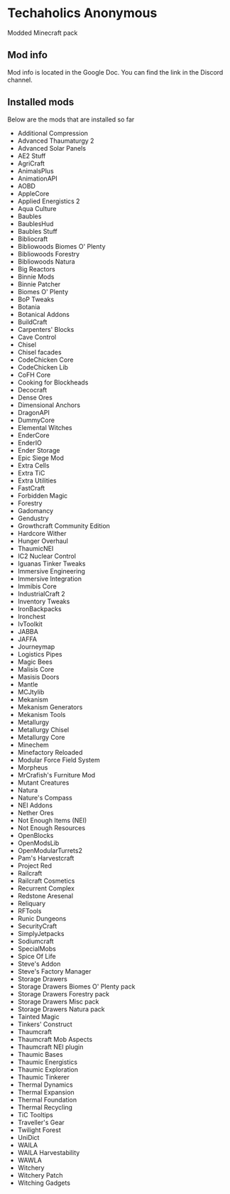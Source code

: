 # Techaholics Anonymous
Modded Minecraft pack

Mod info
------
Mod info is located in the Google Doc. You can find the link in the Discord channel.

Installed mods
--------------
Below are the mods that are installed so far

- Additional Compression
- Advanced Thaumaturgy 2
- Advanced Solar Panels
- AE2 Stuff
- AgriCraft
- AnimalsPlus
- AnimationAPI
- AOBD
- AppleCore
- Applied Energistics 2
- Aqua Culture
- Baubles
- BaublesHud
- Baubles Stuff
- Bibliocraft
- Bibliowoods Biomes O' Plenty
- Bibliowoods Forestry
- Bibliowoods Natura
- Big Reactors
- Binnie Mods
- Binnie Patcher
- Biomes O' Plenty
- BoP Tweaks
- Botania
- Botanical Addons
- BuildCraft
- Carpenters' Blocks
- Cave Control
- Chisel
- Chisel facades
- CodeChicken Core
- CodeChicken Lib
- CoFH Core
- Cooking for Blockheads
- Decocraft
- Dense Ores
- Dimensional Anchors
- DragonAPI
- DummyCore
- Elemental Witches
- EnderCore
- EnderIO
- Ender Storage
- Epic Siege Mod
- Extra Cells
- Extra TiC
- Extra Utilities
- FastCraft
- Forbidden Magic
- Forestry
- Gadomancy
- Gendustry
- Growthcraft Community Edition
- Hardcore Wither
- Hunger Overhaul
- ThaumicNEI
- IC2 Nuclear Control
- Iguanas Tinker Tweaks
- Immersive Engineering
- Immersive Integration
- Immibis Core
- IndustrialCraft 2
- Inventory Tweaks
- IronBackpacks
- Ironchest
- IvToolkit
- JABBA
- JAFFA
- Journeymap
- Logistics Pipes
- Magic Bees
- Malisis Core
- Masisis Doors
- Mantle
- MCJtylib
- Mekanism
- Mekanism Generators
- Mekanism Tools
- Metallurgy
- Metallurgy Chisel
- Metallurgy Core
- Minechem
- Minefactory Reloaded
- Modular Force Field System
- Morpheus
- MrCrafish's Furniture Mod
- Mutant Creatures
- Natura
- Nature's Compass
- NEI Addons
- Nether Ores
- Not Enough Items (NEI)
- Not Enough Resources
- OpenBlocks
- OpenModsLib
- OpenModularTurrets2
- Pam's Harvestcraft
- Project Red
- Railcraft
- Railcraft Cosmetics
- Recurrent Complex
- Redstone Aresenal
- Reliquary
- RFTools
- Runic Dungeons
- SecurityCraft
- SimplyJetpacks
- Sodiumcraft
- SpecialMobs
- Spice Of Life
- Steve's Addon
- Steve's Factory Manager
- Storage Drawers
- Storage Drawers Biomes O' Plenty pack
- Storage Drawers Forestry pack
- Storage Drawers Misc pack
- Storage Drawers Natura pack
- Tainted Magic
- Tinkers' Construct
- Thaumcraft
- Thaumcraft Mob Aspects
- Thaumcraft NEI plugin
- Thaumic Bases
- Thaumic Energistics
- Thaumic Exploration
- Thaumic Tinkerer
- Thermal Dynamics
- Thermal Expansion
- Thermal Foundation
- Thermal Recycling
- TiC Tooltips
- Traveller's Gear
- Twilight Forest
- UniDict
- WAILA
- WAILA Harvestability
- WAWLA
- Witchery
- Witchery Patch
- Witching Gadgets
